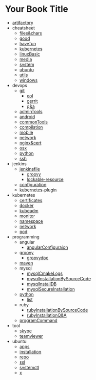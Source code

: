 # Your Book Title

- [artifactory](artifactory/artifactory.md)
- cheatsheet
  * [files&chars](cheatsheet/files&chars.md)
  * [good](cheatsheet/good.md)
  * [havefun](cheatsheet/havefun.md)
  * [kubernetes](cheatsheet/kubernetes.md)
  * [linuxBasic](cheatsheet/linuxBasic.md)
  * [media](cheatsheet/media.md)
  * [system](cheatsheet/system.md)
  * [ubuntu](cheatsheet/ubuntu.md)
  * [utils](cheatsheet/utils.md)
  * [windows](cheatsheet/windows.md)
- devops
  - [git](devops/git/git.md)
    * [eol](devops/git/eol.md)
    * [gerrit](devops/git/gerrit.md)
    * [q&a](devops/git/q&a.md)
  * [adminTools](devops/adminTools.md)
  * [android](devops/android.md)
  * [commonTools](devops/commonTools.md)
  * [compilation](devops/compilation.md)
  * [mobile](devops/mobile.md)
  * [network](devops/network.md)
  * [nginx&cert](devops/nginx&cert.md)
  * [osx](devops/osx.md)
  * [python](devops/python.md)
  * [ssh](devops/ssh.md)
- jenkins
  - [jenkinsfile](jenkins/jenkinsfile/jenkinsfile.md)
    * [groovy](jenkins/jenkinsfile/groovy.md)
    * [lockable-resource](jenkins/jenkinsfile/lockable-resource.md)
  * [configuration](jenkins/configuration.md)
  * [kubernetes-plugin](jenkins/kubernetes-plugin.md)
- kubernetes
  * [certificates](kubernetes/certificates.md)
  * [docker](kubernetes/docker.md)
  * [kubeadm](kubernetes/kubeadm.md)
  * [monitor](kubernetes/monitor.md)
  * [namespace](kubernetes/namespace.md)
  * [network](kubernetes/network.md)
  * [pod](kubernetes/pod.md)
- programming
  - angular
    * [angularConfiguraion](programming/angular/angularConfiguraion.md)
  - [groovy](programming/groovy/groovy.md)
    * [groovydoc](programming/groovy/groovydoc.md)
  - [maven](programming/maven/README.md)
  - mysql
    * [mysqlCmakeLogs](programming/mysql/mysqlCmakeLogs.md)
    * [mysqlInstallationBySourceCode](programming/mysql/mysqlInstallationBySourceCode.md)
    * [mysqlInstallDB](programming/mysql/mysqlInstallDB.md)
    * [mysqlSecureInstallation](programming/mysql/mysqlSecureInstallation.md)
  - [python](programming/python/python.md)
    * [list](programming/python/list.md)
  - ruby
    * [rubyInstallationBySourceCode](programming/ruby/rubyInstallationBySourceCode.md)
    * [rubyInstallationQ&A](programming/ruby/rubyInstallationQ&A.md)
  * [programCommand](programming/programCommand.md)
- tool
  * [skype](tool/skype.md)
  * [teamviewer](tool/teamviewer.md)
- ubuntu
  * [apps](ubuntu/apps.md)
  * [installation](ubuntu/installation.md)
  * [repo](ubuntu/repo.md)
  * [ssl](ubuntu/ssl.md)
  * [systemctl](ubuntu/systemctl.md)
  * [x](ubuntu/x.md)
